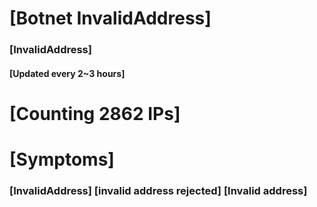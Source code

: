 # [Botnet InvalidAddress]
### [InvalidAddress]
#### [Updated every 2~3 hours]

# [Counting 2862 IPs]

# [Symptoms] 

###   [InvalidAddress] [invalid address rejected] [Invalid address]
